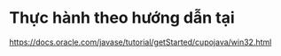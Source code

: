 # Thực hành theo hướng dẫn tại 
https://docs.oracle.com/javase/tutorial/getStarted/cupojava/win32.html

